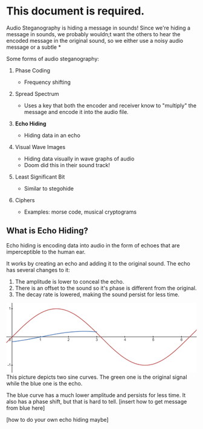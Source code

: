 # This document is required.

Audio Steganography is hiding a message in sounds!
Since we're hiding a message in sounds, we probably wouldn;t want the others to hear the encoded message in the original sound, so we either use a noisy audio message or a subtle *

Some forms of audio steganography:
1. Phase Coding
    - Frequency shifting

2. Spread Spectrum
    - Uses a key that both the encoder and receiver know to "multiply" the message and encode it into the audio file.

3. <b>Echo Hiding</b>
    - Hiding data in an echo

4. Visual Wave Images
    - Hiding data visually in wave graphs of audio
    - Doom did this in their sound track!

5. Least Significant Bit
    - Similar to stegohide

6. Ciphers
    - Examples: morse code, musical cryptograms

## What is Echo Hiding?

Echo hiding is encoding data into audio in the form of echoes that are imperceptible to the human ear. 

It works by creating an echo and adding it to the original sound. 
The echo has several changes to it:
1. The amplitude is lower to conceal the echo.
2. There is an offset to the sound so it's phase is different from the original.
3. The decay rate is lowered, making the sound persist for less time.

![meow](echo2.png)
This picture depicts two sine curves. The green one is the original signal while the blue one is the echo.

The blue curve has a much lower amplitude and persists for less time.
It also has a phase shift, but that is hard to tell.
[insert how to get message from blue here]

[how to do your own echo hiding maybe]